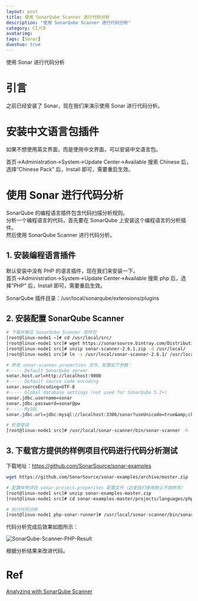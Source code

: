 ```yaml
---
layout: post
title: 使用 SonarQube Scanner 进行代码分析
description: "使用 SonarQube Scanner 进行代码分析"
category: CI/CD
avatarimg:
tags: [Sonar]
duoshuo: true
---
```



使用 Sonar 进行代码分析


# 引言
之前已经安装了 Sonar，现在我们来演示使用 Sonar 进行代码分析。

# 安装中文语言包插件

如果不想使用英文界面，而是使用中文界面，可以安装中文语言包。  

首页->Administration->System->Update Center->Available
搜索 Chinese 后，选择“Chinese Pack” 后，Install 即可，需要重启生效。


# 使用 Sonar 进行代码分析

SonarQube 的编程语言插件包含代码扫描分析规则。    
分析一个编程语言的代码，首先要在 SonarQube 上安装这个编程语言的分析插件。  
然后使用 SonarQube Scanner 进行代码分析。

## 1. 安装编程语言插件

默认安装中没有 PHP 的语言插件，现在我们来安装一下。  
首页->Administration->System->Update Center->Available
搜索 php 后，选择“PHP” 后，Install 即可，需要重启生效。

>
SonarQube 插件目录：/usr/local/sonarqube/extensions/plugins


## 2. 安装配置 SonarQube Scanner

```bash
# 下载并解压 SonarQube Scanner 软件包
[root@linux-node1 ~]# cd /usr/local/src/
[root@linux-node1 src]# wget https://sonarsource.bintray.com/Distribution/sonar-scanner-cli/sonar-scanner-2.6.1.zip
[root@linux-node1 src]# unzip sonar-scanner-2.6.1.zip -d /usr/local/
[root@linux-node1 src]# ln -s /usr/local/sonar-scanner-2.6.1/ /usr/local/sonar-scanner

# 修改 sonar-scanner.properties 文件，配置如下参数：
#----- Default SonarQube server
sonar.host.url=http://localhost:9000
#----- Default source code encoding
sonar.sourceEncoding=UTF-8
#----- Global database settings (not used for SonarQube 5.2+)
sonar.jdbc.username=sonar
sonar.jdbc.password=sonar@pw
#----- MySQL
sonar.jdbc.url=jdbc:mysql://localhost:3306/sonar?useUnicode=true&amp;characterEncoding=utf8

# 检查安装
[root@linux-node1 src]# /usr/local/sonar-scanner/bin/sonar-scanner -h

```    

## 3. 下载官方提供的样例项目代码进行代码分析测试

下载地址：https://github.com/SonarSource/sonar-examples

```bash
wget https://github.com/SonarSource/sonar-examples/archive/master.zip -O sonar-examples.zip

# 配置样例项目 sonar-project.properites 配置文件（这里我们使用默认不做修改）
[root@linux-node1 src]# unzip sonar-examples-master.zip 
[root@linux-node1 src]# cd sonar-examples-master/projects/languages/php/php-sonar-runner

# 执行代码分析
[root@linux-node1 php-sonar-runner]# /usr/local/sonar-scanner/bin/sonar-scanner -D sonar-project.properties 

```    
代码分析完成后效果如图所示：

![SonarQube-Scanner-PHP-Result](http://jaminzhang.github.io/images/CI-CD/SonarQube-Scanner-PHP-Demo.png)  

根据分析结果来改进代码。


# Ref
[Analyzing with SonarQube Scanner](http://docs.sonarqube.org/display/SCAN/Analyzing+with+SonarQube+Scanner)  
